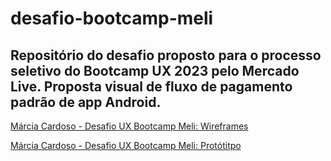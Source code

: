 # desafio-bootcamp-meli
## Repositório do desafio proposto para o processo seletivo do Bootcamp UX 2023 pelo Mercado Live. Proposta visual de fluxo de pagamento padrão de app Android.

[Márcia Cardoso - Desafio UX Bootcamp Meli: Wireframes](https://www.figma.com/file/JjJ1l42L0feISNl4doOB0q/M%C3%A1rcia-Jana%C3%ADna-Vanderley-Cardoso-(Desafio-Meli-Wireframe-App)?type=design&node-id=28%3A1645&t=LhtXcrhT16WMpnmu-1)

[Márcia Cardoso - Desafio UX Bootcamp Meli: Protótitpo](https://www.figma.com/proto/JjJ1l42L0feISNl4doOB0q/M%C3%A1rcia-Jana%C3%ADna-Vanderley-Cardoso-(Desafio-Meli-Wireframe-App)?page-id=7%3A1004&type=design&node-id=13-1312&viewport=539%2C-89%2C0.49&scaling=scale-down&starting-point-node-id=13%3A1312)
